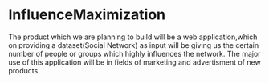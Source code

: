 # InfluenceMaximization
The product which we are planning to build will be a web application,which on providing a dataset(Social Network) as input will be giving us the certain number of people or groups which highly influences the network.
The major use of this application will be in fields of marketing and advertisment of new products.
